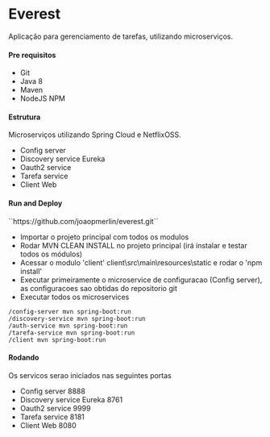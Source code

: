 # Everest

Aplicação para gerenciamento de tarefas, utilizando microserviços.

<h4>Pre requisitos</h4>
<ul>
<li>Git</li>
<li>Java 8</li>
<li>Maven</li>
<li>NodeJS NPM</li>
</ul>

<h4>Estrutura</h4>
<p>Microserviços utilizando Spring Cloud e NetflixOSS.</p>
<ul>
<li>Config server</li>
<li>Discovery service Eureka</li>
<li>Oauth2 service</li>
<li>Tarefa service</li>
<li>Client Web</li>
</ul>

<h4>Run and Deploy</h4>
``https://github.com/joaopmerlin/everest.git``
<ul>
<li>Importar o projeto principal com todos os modulos</li>
<li>Rodar MVN CLEAN INSTALL no projeto principal (irá instalar e testar todos os módulos)</li>
<li>Acessar o modulo 'client' client\src\main\resources\static e rodar o 'npm install'</li>
<li>Executar primeiramente o microservice de configuracao (Config server), as configuracoes sao obtidas do repositorio git</li>
<li>Executar todos os microservices</li>
</ul>

``/config-server mvn spring-boot:run``<br>
``/discovery-service mvn spring-boot:run``<br>
``/auth-service mvn spring-boot:run``<br>
``/tarefa-service mvn spring-boot:run``<br>
``/client mvn spring-boot:run``<br>

<h4>Rodando</h4>
Os servicos serao iniciados nas seguintes portas
<ul>
<li>Config server 8888</li>
<li>Discovery service Eureka 8761</li>
<li>Oauth2 service 9999</li>
<li>Tarefa service 8181</li>
<li>Client Web 8080</li>
</ul>
